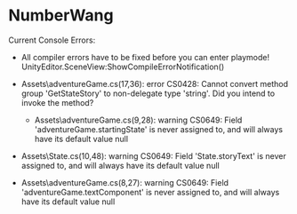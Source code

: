 # NumberWang

Current Console Errors:

- All compiler errors have to be fixed before you can enter playmode! UnityEditor.SceneView:ShowCompileErrorNotification()

- Assets\adventureGame.cs(17,36): error CS0428: Cannot convert method group 'GetStateStory' to non-delegate type 'string'. Did you intend   to invoke the method?

  - Assets\adventureGame.cs(9,28): warning CS0649: Field 'adventureGame.startingState' is never assigned to, and will always have its      default value null

- Assets\State.cs(10,48): warning CS0649: Field 'State.storyText' is never assigned to, and will always have its default value null

- Assets\adventureGame.cs(8,27): warning CS0649: Field 'adventureGame.textComponent' is never assigned to, and will always have its   default value null

